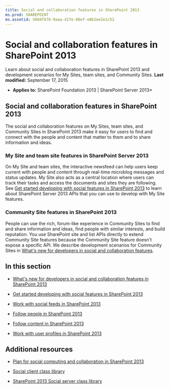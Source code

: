 ```yaml
---
title: Social and collaboration features in SharePoint 2013
ms.prod: SHAREPOINT
ms.assetid: 5060f676-9aaa-41fe-88ef-e862ee2e1c52
---
```



# Social and collaboration features in SharePoint 2013
Learn about social and collaboration features in SharePoint 2013 and development scenarios for My Sites, team sites, and Community Sites.
 **Last modified:** September 17, 2015
  
    
    

 * **Applies to:** SharePoint Foundation 2013 | SharePoint Server 2013* 
## Social and collaboration features in SharePoint 2013

The social and collaboration features on My Sites, team sites, and Community Sites in SharePoint 2013 make it easy for users to find and connect with the people and content that matter to them and to share information and ideas.
  
    
    

### My Site and team site features in SharePoint Server 2013
<a name="bkmk_Social"> </a>

On My Site and team sites, the interactive newsfeed can help users keep current with people and content through real-time microblog messages and status updates. My Site also acts as a central location where users can track their tasks and access the documents and sites they are following. See  [Get started developing with social features in SharePoint 2013](get-started-developing-with-social-features-in-sharepoint-2013.md) to learn about SharePoint Server 2013 APIs that you can use to develop with My Site features.
  
    
    

### Community Site features in SharePoint 2013
<a name="bkmk_Collab"> </a>

People can use the rich, forum-like experience in Community Sites to find and share information and ideas, find people with similar interests, and build reputation. You use SharePoint site and list APIs directly to extend Community Site features because the Community Site feature doesn't expose a specific API. We describe development scenarios for Community Sites in  [What's new for developers in social and collaboration features](what-s-new-for-developers-in-social-and-collaboration-features-in-sharepoint-201.md#bkmk_Collab).
  
    
    

## In this section
<a name="bkmk_InThisSection"> </a>


-  [What's new for developers in social and collaboration features in SharePoint 2013](what-s-new-for-developers-in-social-and-collaboration-features-in-sharepoint-201.md)
    
  
-  [Get started developing with social features in SharePoint 2013](get-started-developing-with-social-features-in-sharepoint-2013.md)
    
  
-  [Work with social feeds in SharePoint 2013](work-with-social-feeds-in-sharepoint-2013.md)
    
  
-  [Follow people in SharePoint 2013](follow-people-in-sharepoint-2013.md)
    
  
-  [Follow content in SharePoint 2013](follow-content-in-sharepoint-2013.md)
    
  
-  [Work with user profiles in SharePoint 2013](work-with-user-profiles-in-sharepoint-2013.md)
    
  

## Additional resources
<a name="bk_addresources"> </a>


-  [Plan for social computing and collaboration in SharePoint 2013](http://technet.microsoft.com/en-us/library/ee662531%28v=office.15%29)
    
  
-  [Social client class library](http://msdn.microsoft.com/library/9cc3f70c-78ac-4d2d-b46e-77522ee5d937%28Office.15%29.aspx)
    
  
-  [SharePoint 2013 Social server class library](http://msdn.microsoft.com/library/87c5118c-ac0e-4bd9-a75f-7452a9eb0e41%28Office.15%29.aspx)
    
  

  
    
    


